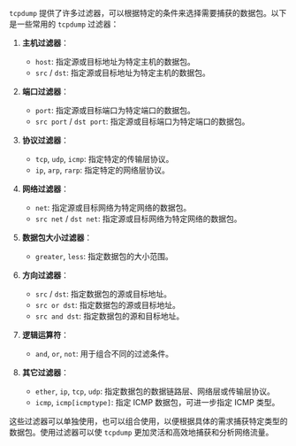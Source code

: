 `tcpdump` 提供了许多过滤器，可以根据特定的条件来选择需要捕获的数据包。以下是一些常用的 `tcpdump` 过滤器：

1. **主机过滤器**：
   - `host`: 指定源或目标地址为特定主机的数据包。
   - `src` / `dst`: 指定源或目标地址为特定主机的数据包。

2. **端口过滤器**：
   - `port`: 指定源或目标端口为特定端口的数据包。
   - `src port` / `dst port`: 指定源或目标端口为特定端口的数据包。

3. **协议过滤器**：
   - `tcp`, `udp`, `icmp`: 指定特定的传输层协议。
   - `ip`, `arp`, `rarp`: 指定特定的网络层协议。

4. **网络过滤器**：
   - `net`: 指定源或目标网络为特定网络的数据包。
   - `src net` / `dst net`: 指定源或目标网络为特定网络的数据包。

5. **数据包大小过滤器**：
   - `greater`, `less`: 指定数据包的大小范围。

6. **方向过滤器**：
   - `src` / `dst`: 指定数据包的源或目标地址。
   - `src or dst`: 指定数据包的源或目标地址。
   - `src and dst`: 指定数据包的源和目标地址。

7. **逻辑运算符**：
   - `and`, `or`, `not`: 用于组合不同的过滤条件。

8. **其它过滤器**：
   - `ether`, `ip`, `tcp`, `udp`: 指定数据包的数据链路层、网络层或传输层协议。
   - `icmp`, `icmp[icmptype]`: 指定 ICMP 数据包，可进一步指定 ICMP 类型。

这些过滤器可以单独使用，也可以组合使用，以便根据具体的需求捕获特定类型的数据包。使用过滤器可以使 `tcpdump` 更加灵活和高效地捕获和分析网络流量。